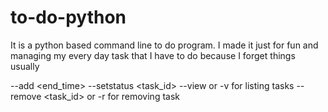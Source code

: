 to-do-python
============

It is a python based command line to do program. I made it just for fun and managing my every day task that I have to do because I forget things usually

--add <task name in comma> <end_time> <priority>
--setstatus <task_id> <status>
--view or -v for listing tasks
--remove <task_id> or -r for removing task